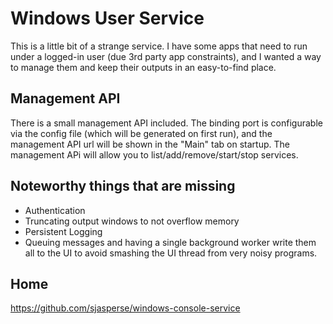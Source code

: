 Windows User Service
=======================
 This is a little bit of a strange service. I have some apps that need to run under a logged-in user (due 3rd party app constraints), and I wanted a way to manage them and keep their outputs in an easy-to-find place.

 Management API
 -----------
 There is a small management API included. The binding port is configurable via the config file (which will be generated on first run), and the management API url will be shown in the "Main" tab on startup.
 The management APi will allow you to list/add/remove/start/stop services.

Noteworthy things that are missing
----------
- Authentication
- Truncating output windows to not overflow memory
- Persistent Logging
- Queuing messages and having a single background worker write them all to the UI to avoid smashing the UI thread from very noisy programs.


Home
--------
https://github.com/sjasperse/windows-console-service
